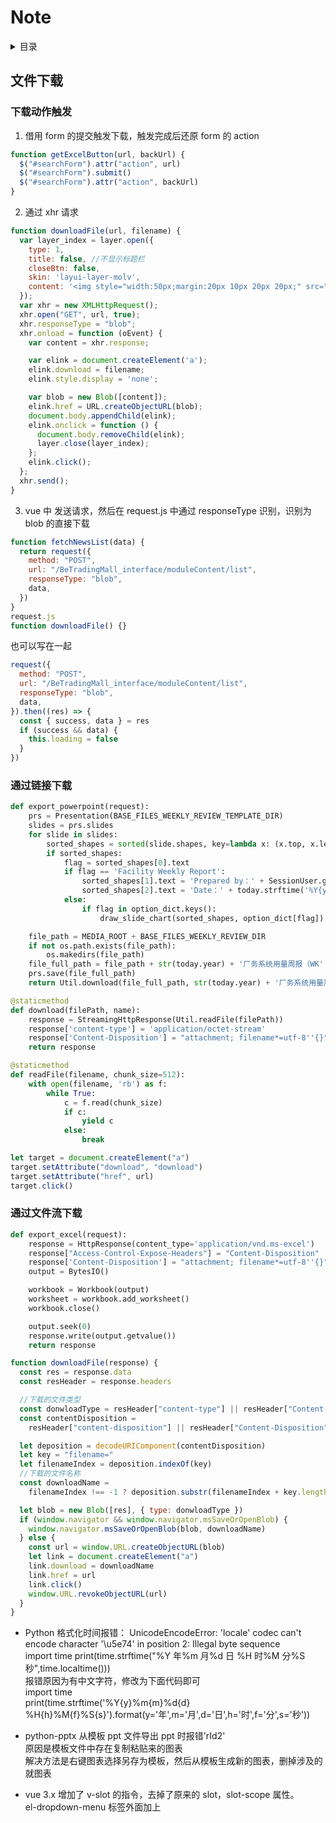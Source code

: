 # Note

<!-- markdown="1" is required for GitHub Pages to render the TOC properly. -->
<details markdown="1">
  <summary>目录</summary>

- [文件下载](#文件下载)
  - [通过链接下载](#通过链接下载)
  - [通过文件流下载](#通过文件流下载)
  </details>

## 文件下载

### 下载动作触发

1. 借用 form 的提交触发下载，触发完成后还原 form 的 action

```js
function getExcelButton(url, backUrl) {
  $("#searchForm").attr("action", url)
  $("#searchForm").submit()
  $("#searchForm").attr("action", backUrl)
}
```

2. 通过 xhr 请求

```js
function downloadFile(url, filename) {
  var layer_index = layer.open({
    type: 1,
    title: false, //不显示标题栏
    closeBtn: false,
    skin: 'layui-layer-molv',
    content: '<img style="width:50px;margin:20px 10px 20px 20px;" src="{% static '/images/loading.gif' %}"><span style="margin-right:20px;font-size:14px;">正在导出，请稍候……</span>'
  });
  var xhr = new XMLHttpRequest();
  xhr.open("GET", url, true);
  xhr.responseType = "blob";
  xhr.onload = function (oEvent) {
    var content = xhr.response;

    var elink = document.createElement('a');
    elink.download = filename;
    elink.style.display = 'none';

    var blob = new Blob([content]);
    elink.href = URL.createObjectURL(blob);
    document.body.appendChild(elink);
    elink.onclick = function () {
      document.body.removeChild(elink);
      layer.close(layer_index);
    };
    elink.click();
  };
  xhr.send();
}
```

3. vue 中
   发送请求，然后在 request.js 中通过 responseType 识别，识别为 blob 的直接下载

```js
function fetchNewsList(data) {
  return request({
    method: "POST",
    url: "/BeTradingMall_interface/moduleContent/list",
    responseType: "blob",
    data,
  })
}
request.js
function downloadFile() {}
```

也可以写在一起

```js
request({
  method: "POST",
  url: "/BeTradingMall_interface/moduleContent/list",
  responseType: "blob",
  data,
}).then((res) => {
  const { success, data } = res
  if (success && data) {
    this.loading = false
  }
})
```

### 通过链接下载

```py
def export_powerpoint(request):
    prs = Presentation(BASE_FILES_WEEKLY_REVIEW_TEMPLATE_DIR)
    slides = prs.slides
    for slide in slides:
        sorted_shapes = sorted(slide.shapes, key=lambda x: (x.top, x.left))
        if sorted_shapes:
            flag = sorted_shapes[0].text
            if flag == 'Facility Weekly Report':
                sorted_shapes[1].text = 'Prepared by：' + SessionUser.getSessionUser().username
                sorted_shapes[2].text = 'Date：' + today.strftime('%Y{y}%m{m}%d{d}').format(y='年', m='月', d='日') + ' WK' + str(current_week)
            else:
                if flag in option_dict.keys():
                    draw_slide_chart(sorted_shapes, option_dict[flag])

    file_path = MEDIA_ROOT + BASE_FILES_WEEKLY_REVIEW_DIR
    if not os.path.exists(file_path):
        os.makedirs(file_path)
    file_full_path = file_path + str(today.year) + '厂务系统用量周报（WK' + str(current_week) + '）.pptx'
    prs.save(file_full_path)
    return Util.download(file_full_path, str(today.year) + '厂务系统用量周报（WK' + str(current_week) + '）.pptx')

@staticmethod
def download(filePath, name):
    response = StreamingHttpResponse(Util.readFile(filePath))
    response['content-type'] = 'application/octet-stream'
    response['Content-Disposition'] = "attachment; filename*=utf-8''{}".format(escape_uri_path(name))
    return response

@staticmethod
def readFile(filename, chunk_size=512):
    with open(filename, 'rb') as f:
        while True:
            c = f.read(chunk_size)
            if c:
                yield c
            else:
                break
```

```js
let target = document.createElement("a")
target.setAttribute("download", "download")
target.setAttribute("href", url)
target.click()
```

### 通过文件流下载

```py
def export_excel(request):
    response = HttpResponse(content_type='application/vnd.ms-excel')
    response["Access-Control-Expose-Headers"] = "Content-Disposition"
    response['Content-Disposition'] = "attachment; filename*=utf-8''{}".format(escape_uri_path("分类台帐详情表.xlsx"))
    output = BytesIO()

    workbook = Workbook(output)
    worksheet = workbook.add_worksheet()
    workbook.close()

    output.seek(0)
    response.write(output.getvalue())
    return response

```

```js
function downloadFile(response) {
  const res = response.data
  const resHeader = response.headers

  //下载的文件类型
  const donwloadType = resHeader["content-type"] || resHeader["Content-Type"]
  const contentDisposition =
    resHeader["content-disposition"] || resHeader["Content-Disposition"]

  let deposition = decodeURIComponent(contentDisposition)
  let key = "filename="
  let filenameIndex = deposition.indexOf(key)
  //下载的文件名称
  const downloadName =
    filenameIndex !== -1 ? deposition.substr(filenameIndex + key.length) : ""

  let blob = new Blob([res], { type: donwloadType })
  if (window.navigator && window.navigator.msSaveOrOpenBlob) {
    window.navigator.msSaveOrOpenBlob(blob, downloadName)
  } else {
    const url = window.URL.createObjectURL(blob)
    let link = document.createElement("a")
    link.download = downloadName
    link.href = url
    link.click()
    window.URL.revokeObjectURL(url)
  }
}
```

- Python 格式化时间报错：
  UnicodeEncodeError: 'locale' codec can't encode character '\u5e74' in position 2: Illegal byte sequence  
  import time
  print(time.strftime("%Y 年%m 月%d 日 %H 时%M 分%S 秒",time.localtime()))  
  报错原因为有中文字符，修改为下面代码即可  
  import time  
  print(time.strftime('%Y{y}%m{m}%d{d} %H{h}%M{f}%S{s}').format(y='年',m='月',d='日',h='时',f='分',s='秒'))

- python-pptx 从模板 ppt 文件导出 ppt 时报错'rId2'  
  原因是模板文件中存在复制粘贴来的图表  
  解决方法是右键图表选择另存为模板，然后从模板生成新的图表，删掉涉及的就图表

- vue 3.x 增加了 v-slot 的指令，去掉了原来的 slot，slot-scope 属性。  
  el-dropdown-menu 标签外面加上<template v-slot:dropdown> </el-dropdown-menu>

- python 引用（多次使用推导式导致的引用问题
  初始化
  date_list = timeUtil.getEveryDay(start_date_str, end_date_str)
  date_value = {date: None for date in date_list}
  ident_value_dict = {ident: date_value.copy() for ident in ident_list}

- js 获取高度

1. $("#div_id").height(); // 获得的是该 div 本身的高度, (不包含 padding,margin,border)
2. $("#div_id").outerHeight(); // 包含该 div 本身的高度, padding 上下的高度, 以及 border 上下的高度(不包含 margin 的高度)
3. $("#div_id").outerHeight(true); // 包含该 div 本身的高度, 以及 padding,border,margin 上下的总高度

$("#divId").height(); //不包括内边距、边框或外边距
$("#divId").innerHeight();//包括内边距
$("#divId").outerHeight();//包括内边距和边框

- Object.assign()导致的组件复用覆盖问题

```vue
<template>
  <template v-if="title">
    <div
      class="floor-title one-line"
      :style="`margin: 0 0 ${gapObj.title}px;color: ${colorObj.title}`"
    >
      {{ title }}
    </div>
  </template>
  <template v-if="subTitle">
    <div
      class="floor-sub_title"
      v-html="subTitle"
      :style="`margin: 0 0 ${gapObj.subTitle}px;color: ${colorObj.subTitle}`"
    ></div>
  </template>
</template>

<script>
//默认间距
const defaultGapObj = {
  //标题底部的间距
  title: 22,
  //副标题底部的间距
  subTitle: 36,
}
//默认颜色
const defaultColorObj = {
  //标题
  title: "#303133",
  //副标题
  subTitle: "#767979",
}
export default {
  props: {
    title: {
      type: String,
      default: "",
    },
    subTitle: {
      type: String,
      default: "",
    },
    //间距
    gap: {
      type: Object,
      default: () => defaultGapObj,
    },
    //颜色
    color: {
      type: Object,
      default: () => defaultColorObj,
    },
  },
  name: "FloorTitle",
  data() {
    return {
      gapObj: {},
      colorObj: {},
    }
  },
  mounted() {
    const { gap, color } = this
    this.gapObj = Object.assign({}, defaultGapObj, gap)
    this.colorObj = Object.assign({}, defaultColorObj, color)
  },
}
</script>

<style lang="scss" scoped>
@import "./index.scss";
</style>
```


#### 跳出指定循环
```js
loopTableData: for (let i = 0; i < this.tableData.length; i++) {
              let item = this.tableData[i]
              for (let j = 0; j < item.children.length; j++) {
                if (item.children[j].id === record.id) {
                  item.children[j].total_amount = val
                  break loopTableData
                }
              }
            }
```


#### 输入控制
浮点数
 onkeyup="this.value=this.value.match(/\d+(\.\d*)?/g)?this.value.match(/\d+(\.\d*)?/g)[0]:''"
非负整数
onkeyup="this.value=this.value.replace(/[^\d]/g,'')"
三位小数
onkeyup="this.value=this.value.match(/\d+(\.\d{0,3})?/g)?this.value.match(/\d+(\.\d{0,3})?/g)[0]:''"


#### vuex分模块后如何通过mapState调用
MainLayoutHeader, order-submit



if (config.data instanceof FormData) {
      config.timeout = 10000 // OCR文件识别所需时间较长
      console.log("FormData pass")
    } else if (config.method === "post") {
      if (isObject(config.data)) {
        const config_data = {}

        for (let key in config.data) {
          let item = config.data[key]
          if (!isArray(item)) {
            if (isNull(item) || isUndefined(item)) {
              config_data[key] = ""
            } else {
              config_data[key] = item
            }
          } else {
            config_data[key] = item
          }
        }

const loadingStyle = {
        text: "加载中...",
        color: "#009688",
        textColor: "#009688",
        fontSize: chartFont(1.2),
        lineWidth: 2,
      }
      echarts.init(document.getElementById("yearlySales")).showLoading(loadingStyle)
      echarts.init(document.getElementById("monthlySales")).showLoading(loadingStyle)
      myChart.hideLoading()
  

  window.onresize = function () {
        myChart.resize()
      }
   window.onresize = null

antd table 序号列
   {
        title: "序号",
        dataIndex: "index",
        align: "center",
        customRender: ({ index }) => `${index + 1}`,
        width: 80,
      },


Ant-design-vue Table组件customRow属性的使用说明
 更新时间：2020年10月28日 10:51:44   作者：EasonGG  
这篇文章主要介绍了Ant-design-vue Table组件customRow属性的使用说明，具有很好的参考价值，希望对大家有所帮助。一起跟随小编过来看看吧
官网示例

使用方式
   // 表格中加入customRow属性并绑定一个custom方法
   <a-table
    rowKey="stockOrderCode"
    :columns="columns"
    :dataSource="dataSource"
    :pagination="pagination"
    :customRow="customRow"
   >
   </a-table>
 
   // methods中定义方法
   customRow(record, index) {
 return {
 // 这个style就是我自定义的属性，也就是官方文档中的props
 style: {
  // 字体颜色
  color: record.remarkDesc ? record.remarkDesc.fontColor : 'rgba(0, 0, 0, 0.65)',
  // 行背景色
  'background-color': record.remarkDesc ? record.remarkDesc.bgColor : '#ffffff',
  // 字体类型
  'font-family': record.remarkDesc ? record.remarkDesc.fontType : 'Microsoft YaHei',
  // 下划线
  'text-decoration':
  record.remarkDesc && record.remarkDesc.underline ? 'underline' : 'unset',
  // 字体样式-斜体
  'font-style': record.remarkDesc && record.remarkDesc.italics ? 'italic' : 'unset',
  // 字体样式-斜体
  'font-weight': record.remarkDesc && record.remarkDesc.bold ? 'bolder' : 'unset',
 },
 on: {
  // 鼠标单击行
  click: event => {
  // do something
  },
 },
 }
},



CSS3 :nth-child() 选择器
定义和用法
:nth-child(n) 选择器匹配属于其父元素的第 N 个子元素，不论元素的类型。

n 可以是数字、关键词或公式。

提示：请参阅 :nth-of-type() 选择器，该选择器选取父元素的第 N 个指定类型的子元素。

实例 1
Odd 和 even 是可用于匹配下标是奇数或偶数的子元素的关键词（第一个子元素的下标是 1）。

在这里，我们为奇数和偶数 p 元素指定两种不同的背景色：

p:nth-child(odd)
{
background:#ff0000;
}
p:nth-child(even)
{
background:#0000ff;
}
亲自试一试

实例 2
使用公式 (an + b)。描述：表示周期的长度，n 是计数器（从 0 开始），b 是偏移值。

在这里，我们指定了下标是 3 的倍数的所有 p 元素的背景色：

p:nth-child(3n+0)
{
background:#ff0000;
}
